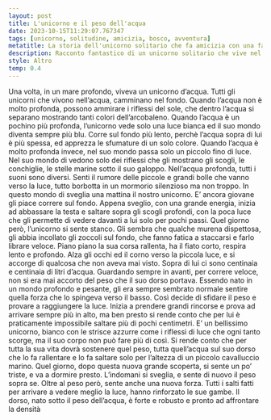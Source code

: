 ```yaml
---
layout: post
title: L'unicorno e il peso dell'acqua
date: 2023-10-15T11:29:07.767347
tags: [unicorno, solitudine, amicizia, bosco, avventura]  
metatitle: La storia dell'unicorno solitario che fa amicizia con una fanciulla
description: Racconto fantastico di un unicorno solitario che vive nel bosco e fa amicizia con una fanciulla smarrita, aprendo il suo cuore all'amore e all'amicizia.
style: Altro
temp: 0.4
---
```

Una volta, in un mare profondo, viveva un unicorno d’acqua.
Tutti gli unicorni che vivono nell’acqua, camminano nel fondo. Quando l’acqua non è molto profonda, possono ammirare i riflessi del sole, che dentro l’acqua si separano mostrando tanti colori dell’arcobaleno.
Quando l’acqua è un pochino più profonda, l’unicorno vede solo una luce bianca ed il suo mondo diventa sempre più blu. Corre sul fondo più lento, perchè l’acqua sopra di lui è più spessa, ed apprezza le sfumature di un solo colore.
Quando l’acqua è molto profonda invece, nel suo mondo passa solo un piccolo fino di luce. Nel suo mondo di vedono solo dei riflessi che gli mostrano gli scogli, le conchiglie, le stelle marine sotto il suo galoppo.
Nell’acqua profonda, tutti i suoni sono diversi. Senti il rumore delle piccole e grandi bolle che vanno verso la luce, tutto borbotta in un mormorio silenzioso ma non troppo.
In questo mondo di sveglia una mattina il nostro unicorno. E’ ancora giovane gli piace correre sul fondo. Appena sveglio, con una grande energia, inizia ad abbassare la testa e saltare sopra gli scogli profondi, con la poca luce che gli permette di vedere davanti a lui solo per pochi passi.
Quel giorno però, l’unicorno si sente stanco. Gli sembra che qualche murena dispettosa, gli abbia incollato gli zoccoli sul fondo, che fanno fatica a staccarsi e farlo librare veloce.
Piano piano la sua corsa rallenta, ha il fiato corto, respira lento e profondo. 
Alza gli occhi ed il corno verso la piccola luce, e si accorge di qualcosa che non aveva mai visto.
Sopra di lui ci sono centinaia e centinaia di litri d’acqua. Guardando sempre in avanti, per correre veloce, non si era mai accorto del peso che il suo dorso portava. 
Essendo nato in un mondo profondo e pesante, gli era sempre sembrato normale sentire quella forza che lo spingeva verso il basso.
Così decide di sfidare il peso e provare a raggiungere la luce. Inizia a prendere grandi rincorse e prova ad arrivare sempre più in alto, ma ben presto si rende conto che per lui è praticamente impossibile saltare più di pochi centimetri.
E’ un bellissimo unicorno, bianco con le strisce azzurre come i riflessi di luce che ogni tanto scorge, ma il suo corpo non può fare più di così.
Si rende conto che per tutta la sua vita dovrà sostenere quel peso, tutta quell’acqua sul suo dorso che lo fa rallentare e lo fa saltare solo per l’altezza di un piccolo cavalluccio marino.
Quel giorno, dopo questa nuova grande scoperta, si sente un po’ triste, e va a dormire presto.
L’indomani si sveglia, e sente di nuovo il peso sopra se. Oltre al peso però, sente anche una nuova forza. Tutti i salti fatti per arrivare a vedere meglio la luce, hanno rinforzato le sue gambe. Il dorso, nato sotto il peso dell’acqua, è forte e robusto e pronto ad affrontare la densità
